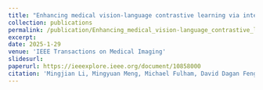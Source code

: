 ```yaml
---
title: "Enhancing medical vision-language contrastive learning via inter-matching relation modelling"
collection: publications
permalink: /publication/Enhancing_medical_vision-language_contrastive_learning_via_inter-matching_relation_modelling
excerpt: 
date: 2025-1-29
venue: 'IEEE Transactions on Medical Imaging'
slidesurl: 
paperurl: https://ieeexplore.ieee.org/document/10858000
citation: 'Mingjian Li, Mingyuan Meng, Michael Fulham, David Dagan Feng, Lei Bi, and Jinman Kim. Enhancing medical vision-language contrastive learning via inter-matching relation modelling. IEEE Transactions on Medical Imaging, Early Access, 2025.'
---
```

